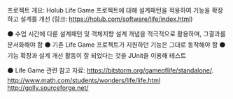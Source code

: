 프로젝트 개요:
Holub Life Game 프로젝트에 대해 설계패턴을 적용하여 기능을 확장하고 설계를 개선 
(링크: https://holub.com/software/life/index.html)

⚫ 수업 시간에 다룬 설계패턴 및 객체지향 설계 개념을 적극적으로 활용하며, 그결과를 문서화해야 함
⚫ 기존 Life Game 프로젝트가 지원하던 기능은 그대로 동작해야 함
⚫ 기능 확장과 설계 개선 활동이 잘 되었다는 것을 JUnit을 이용해 테스트

⚫ Life Game 관련 참고 자료:
    https://bitstorm.org/gameoflife/standalone/.
    http://www.math.com/students/wonders/life/life.html
    http://golly.sourceforge.net/


